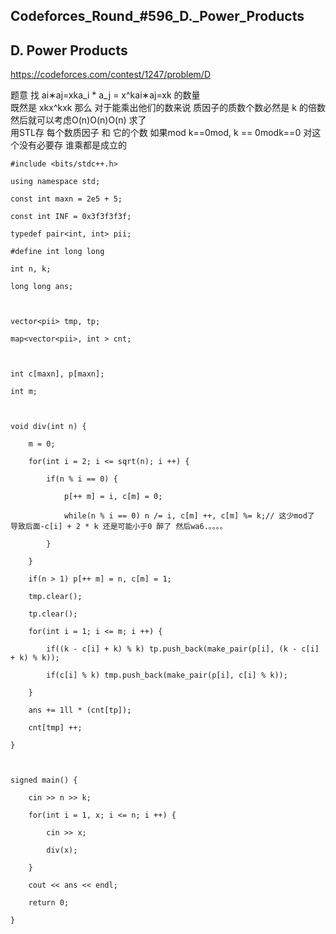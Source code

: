 ## Codeforces_Round_#596_D._Power_Products

## D. Power Products

<https://codeforces.com/contest/1247/problem/D>

题意 找 ai∗aj=xka_i * a_j = x^kai​∗aj​=xk 的数量  
既然是 xkx^kxk 那么 对于能乘出他们的数来说 质因子的质数个数必然是 k 的倍数  
然后就可以考虑O(n)O(n)O(n) 求了  
用STL存 每个数质因子 和 它的个数 如果mod k==0mod\, k == 0modk==0 对这个没有必要存 谁乘都是成立的

    
    
    #include <bits/stdc++.h>
    using namespace std;
    const int maxn = 2e5 + 5;
    const int INF = 0x3f3f3f3f;
    typedef pair<int, int> pii;
    #define int long long
    int n, k;
    long long ans;
    
    vector<pii> tmp, tp;
    map<vector<pii>, int > cnt;
    
    int c[maxn], p[maxn];
    int m;
    
    void div(int n) {
        m = 0;
        for(int i = 2; i <= sqrt(n); i ++) {
            if(n % i == 0) {
                p[++ m] = i, c[m] = 0;
                while(n % i == 0) n /= i, c[m] ++, c[m] %= k;// 这少mod了 导致后面-c[i] + 2 * k 还是可能小于0 醉了 然后wa6.。。。。
            }
        }
        if(n > 1) p[++ m] = n, c[m] = 1;
        tmp.clear();
        tp.clear();
        for(int i = 1; i <= m; i ++) {
            if((k - c[i] + k) % k) tp.push_back(make_pair(p[i], (k - c[i] + k) % k));
            if(c[i] % k) tmp.push_back(make_pair(p[i], c[i] % k));
        }
        ans += 1ll * (cnt[tp]);
        cnt[tmp] ++;
    }
    
    signed main() {
        cin >> n >> k;
        for(int i = 1, x; i <= n; i ++) {
            cin >> x;
            div(x);
        }
        cout << ans << endl;
        return 0;
    }
    

